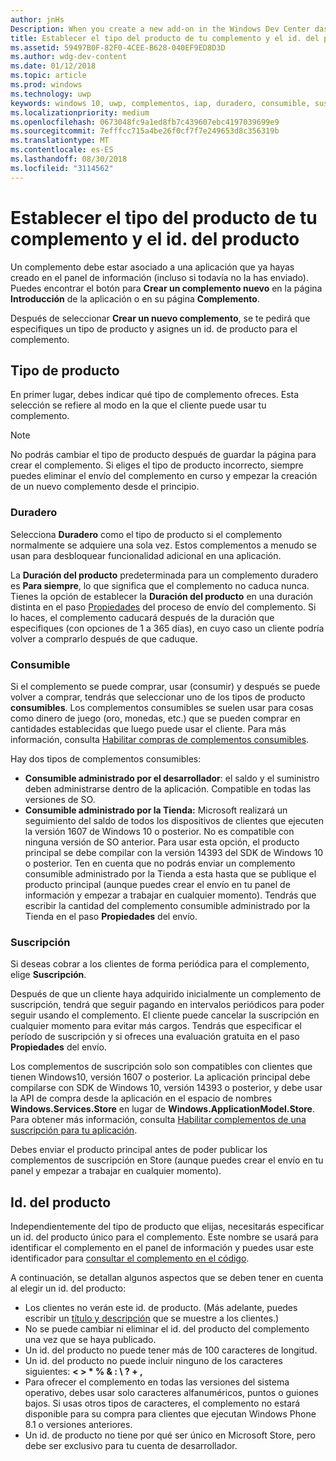 ```yaml
---
author: jnHs
Description: When you create a new add-on in the Windows Dev Center dashboard, you need to specify a product type and assign it a product ID.
title: Establecer el tipo del producto de tu complemento y el id. del producto
ms.assetid: 59497B0F-82F0-4CEE-B628-040EF9ED8D3D
ms.author: wdg-dev-content
ms.date: 01/12/2018
ms.topic: article
ms.prod: windows
ms.technology: uwp
keywords: windows 10, uwp, complementos, iap, duradero, consumible, suscripción, tipo de producto, id. de producto, compra desde la aplicación, producto desde la aplicación
ms.localizationpriority: medium
ms.openlocfilehash: 0673048fc9a1ed8fb7c439607ebc4197039699e9
ms.sourcegitcommit: 7efffcc715a4be26f0cf7f7e249653d8c356319b
ms.translationtype: MT
ms.contentlocale: es-ES
ms.lasthandoff: 08/30/2018
ms.locfileid: "3114562"
---
```

# <a name="set-your-add-on-product-type-and-product-id"></a>Establecer el tipo del producto de tu complemento y el id. del producto

Un complemento debe estar asociado a una aplicación que ya hayas creado en el panel de información (incluso si todavía no la has enviado). Puedes encontrar el botón para **Crear un complemento nuevo** en la página **Introducción** de la aplicación o en su página **Complemento**.

Después de seleccionar **Crear un nuevo complemento**, se te pedirá que especifiques un tipo de producto y asignes un id. de producto para el complemento.

## <a name="product-type"></a>Tipo de producto

En primer lugar, debes indicar qué tipo de complemento ofreces. Esta selección se refiere al modo en la que el cliente puede usar tu complemento.

> [!NOTE]
> No podrás cambiar el tipo de producto después de guardar la página para crear el complemento. Si eliges el tipo de producto incorrecto, siempre puedes eliminar el envío del complemento en curso y empezar la creación de un nuevo complemento desde el principio.

<span id="durable" />

### <a name="durable"></a>Duradero

Selecciona **Duradero** como el tipo de producto si el complemento normalmente se adquiere una sola vez. Estos complementos a menudo se usan para desbloquear funcionalidad adicional en una aplicación.

La **Duración del producto** predeterminada para un complemento duradero es **Para siempre**, lo que significa que el complemento no caduca nunca. Tienes la opción de establecer la **Duración del producto** en una duración distinta en el paso [Propiedades](enter-add-on-properties.md) del proceso de envío del complemento. Si lo haces, el complemento caducará después de la duración que especifiques (con opciones de 1 a 365 días), en cuyo caso un cliente podría volver a comprarlo después de que caduque.

<span id="consumable" />

### <a name="consumable"></a>Consumible

Si el complemento se puede comprar, usar (consumir) y después se puede volver a comprar, tendrás que seleccionar uno de los tipos de producto **consumibles**. Los complementos consumibles se suelen usar para cosas como dinero de juego (oro, monedas, etc.) que se pueden comprar en cantidades establecidas que luego puede usar el cliente. Para más información, consulta [Habilitar compras de complementos consumibles](../monetize/enable-consumable-add-on-purchases.md).

Hay dos tipos de complementos consumibles:
- **Consumible administrado por el desarrollador**: el saldo y el suministro deben administrarse dentro de la aplicación. Compatible en todas las versiones de SO.
- **Consumible administrado por la Tienda:** Microsoft realizará un seguimiento del saldo de todos los dispositivos de clientes que ejecuten la versión 1607 de Windows 10 o posterior. No es compatible con ninguna versión de SO anterior. Para usar esta opción, el producto principal se debe compilar con la versión 14393 del SDK de Windows 10 o posterior. Ten en cuenta que no podrás enviar un complemento consumible administrado por la Tienda a esta hasta que se publique el producto principal (aunque puedes crear el envío en tu panel de información y empezar a trabajar en cualquier momento). Tendrás que escribir la cantidad del complemento consumible administrado por la Tienda en el paso **Propiedades** del envío.

<span id="subscription" />

### <a name="subscription"></a>Suscripción

Si deseas cobrar a los clientes de forma periódica para el complemento, elige **Suscripción**.

Después de que un cliente haya adquirido inicialmente un complemento de suscripción, tendrá que seguir pagando en intervalos periódicos para poder seguir usando el complemento. El cliente puede cancelar la suscripción en cualquier momento para evitar más cargos. Tendrás que especificar el período de suscripción y si ofreces una evaluación gratuita en el paso **Propiedades** del envío.

Los complementos de suscripción solo son compatibles con clientes que tienen Windows10, versión 1607 o posterior. La aplicación principal debe compilarse con SDK de Windows 10, versión 14393 o posterior, y debe usar la API de compra desde la aplicación en el espacio de nombres **Windows.Services.Store** en lugar de **Windows.ApplicationModel.Store**. Para obtener más información, consulta [Habilitar complementos de una suscripción para tu aplicación](../monetize/enable-subscription-add-ons-for-your-app.md).

Debes enviar el producto principal antes de poder publicar los complementos de suscripción en Store (aunque puedes crear el envío en tu panel y empezar a trabajar en cualquier momento).

## <a name="product-id"></a>Id. del producto

Independientemente del tipo de producto que elijas, necesitarás especificar un id. del producto único para el complemento. Este nombre se usará para identificar el complemento en el panel de información y puedes usar este identificador para [consultar el complemento en el código](../monetize/in-app-purchases-and-trials.md#how-to-use-product-ids-for-add-ons-in-your-code).

A continuación, se detallan algunos aspectos que se deben tener en cuenta al elegir un id. del producto:

-   Los clientes no verán este id. de producto. (Más adelante, puedes escribir un [título y descripción](create-add-on-descriptions.md) que se muestre a los clientes.)
-   No se puede cambiar ni eliminar el id. del producto del complemento una vez que se haya publicado.
-   Un id. del producto no puede tener más de 100 caracteres de longitud.
-   Un id. del producto no puede incluir ninguno de los caracteres siguientes: **&lt; &gt; \* % & : \\ ? + ,**
-   Para ofrecer el complemento en todas las versiones del sistema operativo, debes usar solo caracteres alfanuméricos, puntos o guiones bajos. Si usas otros tipos de caracteres, el complemento no estará disponible para su compra para clientes que ejecutan Windows Phone 8.1 o versiones anteriores.
-   Un id. de producto no tiene por qué ser único en Microsoft Store, pero debe ser exclusivo para tu cuenta de desarrollador.
 
